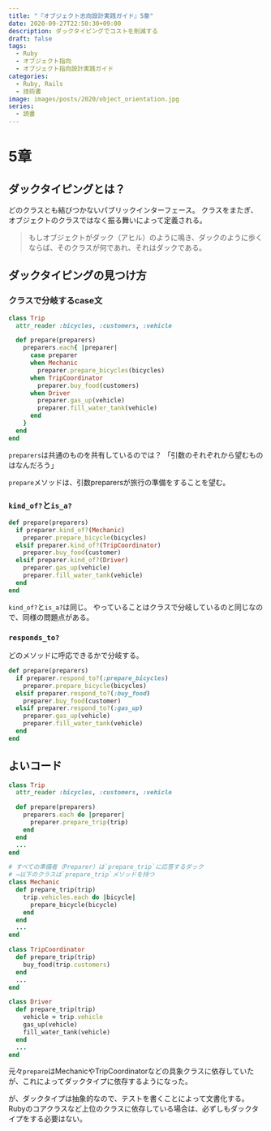 ```yaml
---
title: "『オブジェクト志向設計実践ガイド』5章"
date: 2020-09-27T22:50:30+09:00
description: ダックタイピングでコストを削減する
draft: false
tags:
  - Ruby
  - オブジェクト指向
  - オブジェクト指向設計実践ガイド
categories:
  - Ruby, Rails
  - 技術書
image: images/posts/2020/object_orientation.jpg
series:
  - 読書
---
```


# 5章

## ダックタイピングとは？

どのクラスとも結びつかないパブリックインターフェース。
クラスをまたぎ、オブジェクトのクラスではなく振る舞いによって定義される。

> もしオブジェクトがダック（アヒル）のように鳴き、ダックのように歩くならば、そのクラスが何であれ、それはダックである。


## ダックタイピングの見つけ方

### クラスで分岐するcase文

```rb
class Trip
  attr_reader :bicycles, :customers, :vehicle

  def prepare(preparers)
    preparers.each{ |preparer|
      case preparer
      when Mechanic
        preparer.prepare_bicycles(bicycles)
      when TripCoordinator
        preparer.buy_food(customers)
      when Driver
        preparer.gas_up(vehicle)
        preparer.fill_water_tank(vehicle)
      end
    }
  end
end
```

`preparers`は共通のものを共有しているのでは？
「引数のそれぞれから望むものはなんだろう」

`prepare`メソッドは、引数preparersが旅行の準備をすることを望む。


### `kind_of?`と`is_a?`

```rb
def prepare(preparers)
  if preparer.kind_of?(Mechanic)
    preparer.prepare_bicycle(bicycles)
  elsif preparer.kind_of?(TripCoordinator)
    preparer.buy_food(customer)
  elsif preparer.kind_of?(Driver)
    preparer.gas_up(vehicle)
    preparer.fill_water_tank(vehicle)
  end
end
```

`kind_of?`と`is_a?`は同じ。
やっていることはクラスで分岐しているのと同じなので、同様の問題点がある。

### `responds_to?`

どのメソッドに呼応できるかで分岐する。

```rb
def prepare(preparers)
  if preparer.respond_to?(:prepare_bicycles)
    preparer.prepare_bicycle(bicycles)
  elsif preparer.respond_to?(:buy_food)
    preparer.buy_food(customer)
  elsif preparer.respond_to?(:gas_up)
    preparer.gas_up(vehicle)
    preparer.fill_water_tank(vehicle)
  end
end
```

## よいコード

```rb
class Trip
  attr_reader :bicycles, :customers, :vehicle

  def prepare(preparers)
    preparers.each do |preparer|
      preparer.prepare_trip(trip)
    end
  end
  ...
end

# すべての準備者（Preparer）は`prepare_trip`に応答するダック
# →以下のクラスは`prepare_trip`メソッドを持つ
class Mechanic
  def prepare_trip(trip)
    trip.vehicles.each do |bicycle|
      prepare_bicycle(bicycle)
    end
  end
  ...
end

class TripCoordinator
  def prepare_trip(trip)
    buy_food(trip.customers)
  end
  ...
end

class Driver
  def prepare_trip(trip)
    vehicle = trip.vehicle
    gas_up(vehicle)
    fill_water_tank(vehicle)
  end
  ...
end
```

元々`prepare`はMechanicやTripCoordinatorなどの具象クラスに依存していたが、これによってダックタイプに依存するようになった。

が、ダックタイプは抽象的なので、テストを書くことによって文書化する。
Rubyのコアクラスなど上位のクラスに依存している場合は、必ずしもダックタイプをする必要はない。
